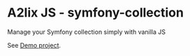 # A2lix JS - symfony-collection

Manage your Symfony collection simply with vanilla JS

See [Demo project](https://github.com/a2lix/Demo).
